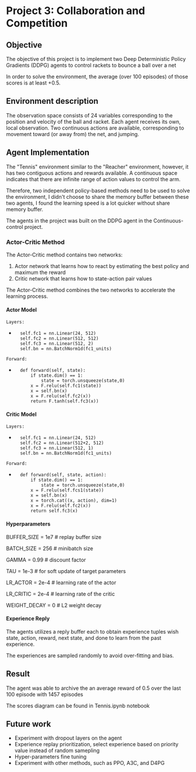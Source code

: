 # Project 3: Collaboration and Competition


## Objective
The objective of this project is to implement two Deep Deterministic Policy Gradients (DDPG) agents to control rackets to bounce a ball over a net

In order to solve the environment, the average (over 100 episodes) of those scores is at least +0.5.

## Environment description 
The observation space consists of 24 variables corresponding to the position and velocity of the ball and racket. Each agent receives its own, local observation. Two continuous actions are available, corresponding to movement toward (or away from) the net, and jumping. 

## Agent Implementation

The "Tennis" environment similar to the "Reacher" environment, however, it has two contiguous actions and rewards available. A continuous space indicates that there are infinite range of action values to control the arm.

Therefore, two independent policy-based methods need to be used to solve the environment, I didn't choose to share the memory buffer between these two agents, I found the learning speed is a lot quicker without share memory buffer.

The agents in the project was built on the DDPG agent in the Continuous-control project.

### Actor-Critic Method

The Actor-Critic method contains two networks:

1. Actor network that learns how to react by estimating the best policy and maximum the reward
2. Critic network that learns how to state-action pair values

The Actor-Critic method combines the two networks to accelerate the learning process.

#### Actor Model

`Layers:`
-       self.fc1 = nn.Linear(24, 512)
        self.fc2 = nn.Linear(512, 512)
        self.fc3 = nn.Linear(512, 2)
        self.bn = nn.BatchNorm1d(fc1_units)
`Forward:`
-       def forward(self, state):
            if state.dim() == 1:
                state = torch.unsqueeze(state,0)
            x = F.relu(self.fc1(state))
            x = self.bn(x)
            x = F.relu(self.fc2(x))
            return F.tanh(self.fc3(x))


#### Critic Model
`Layers:`
-       self.fc1 = nn.Linear(24, 512)
        self.fc2 = nn.Linear(512+2, 512)
        self.fc3 = nn.Linear(512, 1)
        self.bn = nn.BatchNorm1d(fc1_units)
`Forward:`
-       def forward(self, state, action):
            if state.dim() == 1:
                state = torch.unsqueeze(state,0)
            x = F.relu(self.fcs1(state))
            x = self.bn(x)
            x = torch.cat((x, action), dim=1)
            x = F.relu(self.fc2(x))
            return self.fc3(x)

#### Hyperparameters

BUFFER_SIZE = 1e7  # replay buffer size

BATCH_SIZE = 256        # minibatch size

GAMMA = 0.99            # discount factor

TAU = 1e-3              # for soft update of target parameters

LR_ACTOR = 2e-4         # learning rate of the actor 

LR_CRITIC = 2e-4        # learning rate of the critic

WEIGHT_DECAY = 0        # L2 weight decay

#### Experience Reply

The agents utilizes a reply buffer each to obtain experience tuples wish state, action, reward, next state, and done to learn from the past experience.

The experiences are sampled randomly to avoid over-fitting and bias.

## Result

The agent was able to archive the an average reward of 0.5 over the last 100 episode with 1457 episodes

The scores diagram can be found in Tennis.ipynb notebook

## Future work
- Experiment with dropout layers on the agent
- Experience replay prioritization, select experience based on priority value instead of random samepling
- Hyper-parameters fine tuning
- Experiment with other methods, such as PPO, A3C, and D4PG



